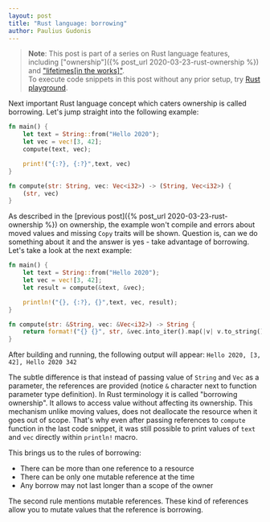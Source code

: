 ```yaml
---
layout: post
title: "Rust language: borrowing"
author: Paulius Gudonis
---
```


> **Note**: This post is part of a series on Rust language features, including ["ownership"]({% post_url 2020-03-23-rust-ownership %}) and ["lifetimes[in the works]"]().  
> To execute code snippets in this post without any prior setup, try [Rust playground](https://play.rust-lang.org).

Next important Rust language concept which caters ownership is called borrowing. Let's jump straight into the following example:

```rust
fn main() {
	let text = String::from("Hello 2020");
	let vec = vec![3, 42];
	compute(text, vec);

	print!("{:?}, {:?}",text, vec)
}

fn compute(str: String, vec: Vec<i32>) -> (String, Vec<i32>) {
	(str, vec)
}
```

As described in the [previous post]({% post_url 2020-03-23-rust-ownership %}) on ownership, the example won't compile and errors about moved values and missing `Copy` traits will be shown. Question is, can we do something about it and the answer is yes - take advantage of borrowing. Let's take a look at the next example:

```rust
fn main() {
	let text = String::from("Hello 2020");
	let vec = vec![3, 42];
	let result = compute(&text, &vec);

	println!("{}, {:?}, {}",text, vec, result);
}

fn compute(str: &String, vec: &Vec<i32>) -> String {
	return format!("{} {}", str, &vec.into_iter().map(|v| v.to_string()).collect::<String>());
}
```

After building and running, the following output will appear: `Hello 2020, [3, 42], Hello 2020 342`

The subtle difference is that instead of passing value of `String` and `Vec` as a parameter, the references are provided (notice `&` character next to function parameter type definition). In Rust terminology it is called "borrowing ownership". It allows to access value without affecting its ownership. This mechanism unlike moving values, does not deallocate the resource when it goes out of scope. That's why even after passing references to `compute` function in the last code snippet, it was still possible to print values of `text` and `vec` directly within `println!` macro.

This brings us to the rules of borrowing:
* There can be more than one reference to a resource
* There can be only one mutable reference at the time
* Any borrow may not last longer than a scope of the owner

The second rule mentions mutable references. These kind of references allow you to mutate values that the reference is borrowing.